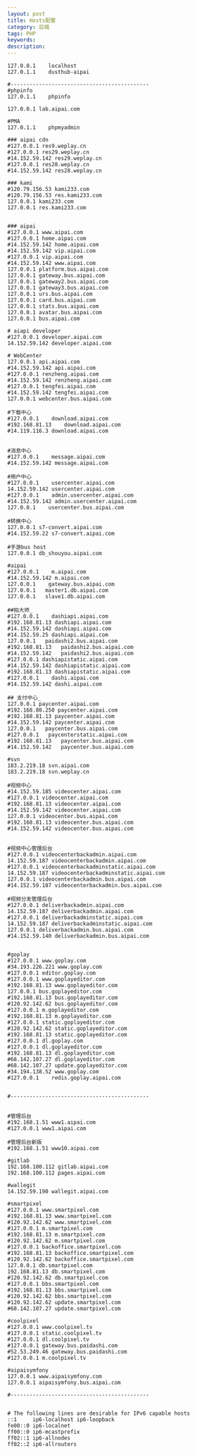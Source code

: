 ```yaml
---
layout: post
title: Hosts配置
category: 后端
tags: PHP
keywords: 
description: 
---
```


    127.0.0.1    localhost
    127.0.1.1    dusthub-aipai

    #--------------------------------------------
    #phpinfo
    127.0.1.1    phpinfo

    127.0.0.1 lab.aipai.com

    #PMA
    127.0.1.1    phpmyadmin

    ### aipai cdn
    #127.0.0.1 res9.weplay.cn
    #127.0.0.1 res29.weplay.cn
    #14.152.59.142 res29.weplay.cn
    #127.0.0.1 res28.weplay.cn
    #14.152.59.142 res28.weplay.cn

    ### kami
    #120.79.156.53 kami233.com
    #120.79.156.53 res.kami233.com
    127.0.0.1 kami233.com
    127.0.0.1 res.kami233.com


    ### aipai
    #127.0.0.1 www.aipai.com
    #127.0.0.1 home.aipai.com
    #14.152.59.142 home.aipai.com
    #14.152.59.142 vip.aipai.com
    #127.0.0.1 vip.aipai.com
    #14.152.59.142 www.aipai.com
    127.0.0.1 platform.bus.aipai.com
    127.0.0.1 gateway.bus.aipai.com
    127.0.0.1 gateway2.bus.aipai.com
    127.0.0.1 gateway3.bus.aipai.com
    127.0.0.1 urs.bus.aipai.com
    127.0.0.1 card.bus.aipai.com
    127.0.0.1 stats.bus.aipai.com
    127.0.0.1 avatar.bus.aipai.com
    127.0.0.1 bus.aipai.com

    # aiapi developer
    #127.0.0.1 developer.aipai.com
    14.152.59.142 developer.aipai.com

    # WebCenter
    127.0.0.1 api.aipai.com
    #14.152.59.142 api.aipai.com
    #127.0.0.1 renzheng.aipai.com
    #14.152.59.142 renzheng.aipai.com
    #127.0.0.1 tengfei.aipai.com
    #14.152.59.142 tengfei.aipai.com
    127.0.0.1 webcenter.bus.aipai.com

    #下载中心
    #127.0.0.1    download.aipai.com
    #192.168.81.13    download.aipai.com
    #14.119.116.3 download.aipai.com


    #消息中心
    #127.0.0.1    message.aipai.com
    #14.152.59.142 message.aipai.com

    #用户中心
    #127.0.0.1    usercenter.aipai.com
    14.152.59.142 usercenter.aipai.com
    #127.0.0.1    admin.usercenter.aipai.com
    #14.152.59.142 admin.usercenter.aipai.com
    127.0.0.1    usercenter.bus.aipai.com

    #转换中心
    127.0.0.1 s7-convert.aipai.com
    #14.152.59.22 s7-convert.aipai.com

    #手游bus host
    127.0.0.1 db_shouyou.aipai.com

    #aipai
    #127.0.0.1    m.aipai.com
    #14.152.59.142 m.aipai.com
    127.0.0.1    gateway.bus.aipai.com
    127.0.0.1   master1.db.aipai.com
    127.0.0.1   slave1.db.aipai.com

    ##拍大师_
    #127.0.0.1    dashiapi.aipai.com
    #192.168.81.13 dashiapi.aipai.com
    #14.152.59.142 dashiapi.aipai.com
    #14.152.59.25 dashiapi.aipai.com
    127.0.0.1   paidashi2.bus.aipai.com
    #192.168.81.13   paidashi2.bus.aipai.com
    #14.152.59.142   paidashi2.bus.aipai.com
    #127.0.0.1 dashiapistatic.aipai.com
    #14.152.59.142 dashiapistatic.aipai.com
    #192.168.81.13 dashiapistatic.aipai.com
    #127.0.0.1    dashi.aipai.com
    #14.152.59.142 dashi.aipai.com

    ## 支付中心_
    127.0.0.1 paycenter.aipai.com
    #192.168.80.250 paycenter.aipai.com
    #192.168.81.13 paycenter.aipai.com
    #14.152.59.142 paycenter.aipai.com
    127.0.0.1   paycenter.bus.aipai.com
    #127.0.0.1   paycenterstatic.aipai.com
    #192.168.81.13   paycenter.bus.aipai.com
    #14.152.59.142   paycenter.bus.aipai.com

    #svn
    183.2.219.18 svn.aipai.com
    183.2.219.18 svn.weplay.cn

    #视频中心
    #14.152.59.185 videocenter.aipai.com
    #127.0.0.1 videocenter.aipai.com
    #192.168.81.13 videocenter.aipai.com
    #14.152.59.142 videocenter.aipai.com
    127.0.0.1 videocenter.bus.aipai.com
    #192.168.81.13 videocenter.bus.aipai.com
    #14.152.59.142 videocenter.bus.aipai.com


    #视频中心管理后台
    #127.0.0.1 videocenterbackadmin.aipai.com
    14.152.59.187 videocenterbackadmin.aipai.com
    #127.0.0.1 videocenterbackadminstatic.aipai.com
    14.152.59.187 videocenterbackadminstatic.aipai.com
    127.0.0.1 videocenterbackadmin.bus.aipai.com
    #14.152.59.187 videocenterbackadmin.bus.aipai.com

    #视频分发管理后台
    #127.0.0.1 deliverbackadmin.aipai.com
    14.152.59.187 deliverbackadmin.aipai.com
    #127.0.0.1 deliverbackadminstatic.aipai.com
    14.152.59.187 deliverbackadminstatic.aipai.com
    127.0.0.1 deliverbackadmin.bus.aipai.com
    #14.152.59.140 deliverbackadmin.bus.aipai.com


    #goplay
    #127.0.0.1 www.goplay.com
    #34.193.226.221 www.goplay.com
    #127.0.0.1 editor.goplay.com
    #127.0.0.1 www.goplayeditor.com
    #192.168.81.13 www.goplayeditor.com
    127.0.0.1 bus.goplayeditor.com
    #192.168.81.13 bus.goplayeditor.com
    #120.92.142.62 bus.goplayeditor.com
    #127.0.0.1 m.goplayeditor.com
    #192.168.81.13 m.goplayeditor.com
    #127.0.0.1 static.goplayeditor.com
    #120.92.142.62 static.goplayeditor.com
    #192.168.81.13 static.goplayeditor.com
    #127.0.0.1 dl.goplay.com
    #127.0.0.1 dl.goplayeditor.com
    #192.168.81.13 dl.goplayeditor.com
    #68.142.107.27 dl.goplayeditor.com
    #68.142.107.27 update.goplayeditor.com
    #34.194.138.52 www.goplay.com
    #127.0.0.1    redis.goplay.aipai.com


    #--------------------------------------------


    #管理后台
    #192.168.1.51 www1.aipai.com
    #127.0.0.1 www1.aipai.com

    #管理后台新版
    #192.168.1.51 www10.aipai.com

    #gitlab
    192.168.100.112 gitlab.aipai.com
    192.168.100.112 pages.aipai.com

    #wallegit
    14.152.59.190 wallegit.aipai.com

    #smartpixel
    #127.0.0.1 www.smartpixel.com
    #192.168.81.13 www.smartpixel.com
    #120.92.142.62 www.smartpixel.com
    #127.0.0.1 m.smartpixel.com
    #192.168.81.13 m.smartpixel.com
    #120.92.142.62 m.smartpixel.com
    #127.0.0.1 backoffice.smartpixel.com
    #192.168.81.13 backoffice.smartpixel.com
    #120.92.142.62 backoffice.smartpixel.com
    127.0.0.1 db.smartpixel.com
    192.168.81.13 db.smartpixel.com
    #120.92.142.62 db.smartpixel.com
    #127.0.0.1 bbs.smartpixel.com
    #192.168.81.13 bbs.smartpixel.com
    #120.92.142.62 bbs.smartpixel.com
    #120.92.142.62 update.smartpixel.com
    #68.142.107.27 update.smartpixel.com

    #coolpixel
    #127.0.0.1 www.coolpixel.tv
    #127.0.0.1 static.coolpixel.tv
    #127.0.0.1 dl.coolpixel.tv
    #127.0.0.1 gateway.bus.paidashi.com
    #52.53.249.46 gateway.bus.paidashi.com
    #127.0.0.1 m.coolpixel.tv

    #aipaisymfony
    127.0.0.1 www.aipaisymfony.com
    127.0.0.1 aipaisymfony.bus.aipai.com

    #--------------------------------------------


    # The following lines are desirable for IPv6 capable hosts
    ::1     ip6-localhost ip6-loopback
    fe00::0 ip6-localnet
    ff00::0 ip6-mcastprefix
    ff02::1 ip6-allnodes
    ff02::2 ip6-allrouters






